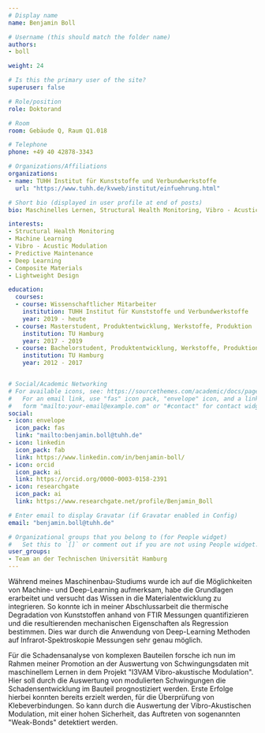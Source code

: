 ```yaml
---
# Display name
name: Benjamin Boll

# Username (this should match the folder name)
authors:
- boll

weight: 24

# Is this the primary user of the site?
superuser: false

# Role/position
role: Doktorand

# Room
room: Gebäude Q, Raum Q1.018

# Telephone
phone: +49 40 42878-3343

# Organizations/Affiliations
organizations:
- name: TUHH Institut für Kunststoffe und Verbundwerkstoffe
  url: "https://www.tuhh.de/kvweb/institut/einfuehrung.html"

# Short bio (displayed in user profile at end of posts)
bio: Maschinelles Lernen, Structural Health Monitoring, Vibro - Acustic Modulation, Predictive Maintenance, Composite Materials

interests:
- Structural Health Monitoring
- Machine Learning
- Vibro - Acustic Modulation
- Predictive Maintenance  
- Deep Learning
- Composite Materials
- Lightweight Design

education:
  courses:
  - course: Wissenschaftlicher Mitarbeiter
    institution: TUHH Institut für Kunststoffe und Verbundwerkstoffe
    year: 2019 - heute
  - course: Masterstudent, Produktentwicklung, Werkstoffe, Produktion 
    institution: TU Hamburg
    year: 2017 - 2019
  - course: Bachelorstudent, Produktentwicklung, Werkstoffe, Produktion 
    institution: TU Hamburg
    year: 2012 - 2017


# Social/Academic Networking
# For available icons, see: https://sourcethemes.com/academic/docs/page-builder/#icons
#   For an email link, use "fas" icon pack, "envelope" icon, and a link in the
#   form "mailto:your-email@example.com" or "#contact" for contact widget.
social:
- icon: envelope
  icon_pack: fas
  link: "mailto:benjamin.boll@tuhh.de"
- icon: linkedin
  icon_pack: fab
  link: https://www.linkedin.com/in/benjamin-boll/
- icon: orcid
  icon_pack: ai
  link: https://orcid.org/0000-0003-0158-2391
- icon: researchgate
  icon_pack: ai
  link: https://www.researchgate.net/profile/Benjamin_Boll

# Enter email to display Gravatar (if Gravatar enabled in Config)
email: "benjamin.boll@tuhh.de"

# Organizational groups that you belong to (for People widget)
#   Set this to `[]` or comment out if you are not using People widget.
user_groups:
- Team an der Technischen Universität Hamburg
---
```


Während meines Maschinenbau-Studiums wurde ich auf die Möglichkeiten von Machine- und Deep-Learning aufmerksam, habe die Grundlagen erarbeitet und versucht das Wissen in die Materialentwicklung zu integrieren. So konnte ich in meiner Abschlussarbeit die thermische Degradation von Kunststoffen anhand von FTIR Messungen quantifizieren und die resultierenden mechanischen Eigenschaften als Regression bestimmen. Dies war durch die Anwendung von Deep-Learning Methoden auf Infrarot-Spektroskopie Messungen sehr genau möglich.

Für die Schadensanalyse von komplexen Bauteilen forsche ich nun im Rahmen meiner Promotion an der Auswertung von Schwingungsdaten mit maschinellem Lernen in dem Projekt "I3VAM Vibro-akustische Modulation". Hier soll durch die Auswertung von modulierten Schwingungen die Schadensentwicklung im Bauteil prognostiziert werden. Erste Erfolge hierbei konnten bereits erzielt werden, für die Überprüfung von Klebeverbindungen. So kann durch die Auswertung der Vibro-Akustischen Modulation, mit einer hohen Sicherheit, das Auftreten von sogenannten "Weak-Bonds" detektiert werden.
